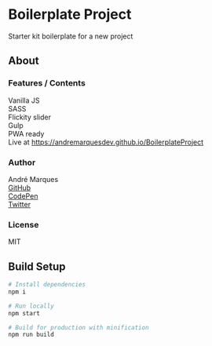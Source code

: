# Boilerplate Project
Starter kit boilerplate for a new project  

## About

### Features / Contents

Vanilla JS  
SASS  
Flickity slider  
Gulp  
PWA ready  
Live at https://andremarquesdev.github.io/BoilerplateProject

### Author

André Marques  
[GitHub](https://github.com/AndreMarquesDev)  
[CodePen](https://codepen.io/AndreMarquesDev)  
[Twitter](https://twitter.com/BazingaCS)

### License

MIT

## Build Setup

```bash
# Install dependencies
npm i

# Run locally
npm start

# Build for production with minification
npm run build
```
